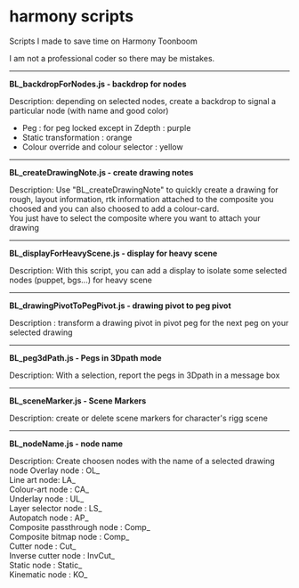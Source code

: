 # harmony scripts 

Scripts I made to save time on Harmony Toonboom 

I am not a professional coder so there may be mistakes. 

------------------------------


**BL_backdropForNodes.js - backdrop for nodes**

Description: depending on selected nodes, create a backdrop to signal a particular node (with name and good color)
- Peg : for peg locked except in Zdepth : purple
- Static transformation : orange
- Colour override and colour selector : yellow

------------------------------

**BL_createDrawingNote.js - create drawing notes**

Description: Use "BL_createDrawingNote" to quickly create a drawing for rough, layout information, rtk information attached to the composite you choosed and you can also choosed to add a colour-card.  
You just have to select the composite where you want to attach your drawing

------------------------------


**BL_displayForHeavyScene.js - display for heavy scene**

Description: With this script, you can add a display to isolate some selected nodes (puppet, bgs...) for heavy scene

------------------------------

**BL_drawingPivotToPegPivot.js - drawing pivot to peg pivot**

Description : transform a drawing pivot in pivot peg for the next peg on your selected drawing 

------------------------------

**BL_peg3dPath.js - Pegs in 3Dpath mode**

Description: With a selection, report the pegs in 3Dpath in a message box

------------------------------

**BL_sceneMarker.js - Scene Markers**

Description: create or delete scene markers for character's rigg scene 

------------------------------

**BL_nodeName.js - node name**

Description: Create choosen nodes with the name of a selected drawing node 
Overlay node : OL_  
Line art node: LA_  
Colour-art node : CA_  
Underlay node : UL_  
Layer selector node : LS_   
Autopatch node : AP_  
Composite passthrough node : Comp_  
Composite bitmap node : Comp_  
Cutter node : Cut_  
Inverse cutter node : InvCut_  
Static node : Static_  
Kinematic node : KO_  
